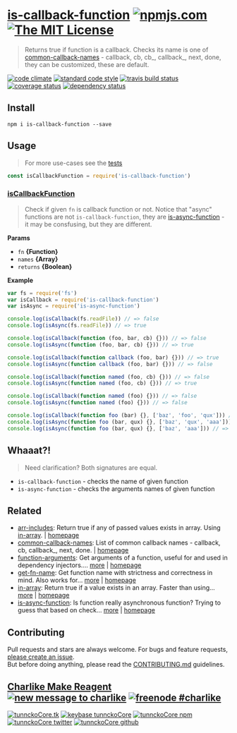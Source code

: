 # [is-callback-function][author-www-url] [![npmjs.com][npmjs-img]][npmjs-url] [![The MIT License][license-img]][license-url] 

> Returns true if function is a callback. Checks its name is one of [common-callback-names][] - callback, cb, cb_, callback_, next, done, they can be customized, these are default.

[![code climate][codeclimate-img]][codeclimate-url] [![standard code style][standard-img]][standard-url] [![travis build status][travis-img]][travis-url] [![coverage status][coveralls-img]][coveralls-url] [![dependency status][david-img]][david-url]

## Install
```
npm i is-callback-function --save
```

## Usage
> For more use-cases see the [tests](./test.js)

```js
const isCallbackFunction = require('is-callback-function')
```

### [isCallbackFunction](index.js#L52)
> Check if given `fn` is callback function or not. Notice that "async" functions are not `is-callback-function`, they are [is-async-function][] - it may be consfusing, but they are different.

**Params**

* `fn` **{Function}**    
* `names` **{Array}**    
* `returns` **{Boolean}**  

**Example**

```js
var fs = require('fs')
var isCallback = require('is-callback-function')
var isAsync = require('is-async-function')

console.log(isCallback(fs.readFile)) // => false
console.log(isAsync(fs.readFile)) // => true

console.log(isCallback(function (foo, bar, cb) {})) // => false
console.log(isAsync(function (foo, bar, cb) {})) // => true

console.log(isCallback(function callback (foo, bar) {})) // => true
console.log(isAsync(function callback (foo, bar) {})) // => false

console.log(isCallback(function named (foo, cb) {})) // => false
console.log(isAsync(function named (foo, cb) {})) // => true

console.log(isCallback(function named (foo) {})) // => false
console.log(isAsync(function named (foo) {})) // => false

console.log(isCallback(function foo (bar) {}, ['baz', 'foo', 'qux'])) // => true
console.log(isAsync(function foo (bar, qux) {}, ['baz', 'qux', 'aaa'])) // => true
console.log(isAsync(function foo (bar, qux) {}, ['baz', 'aaa'])) // => false
```

## Whaaat?!
> Need clarification? Both signatures are equal.

- `is-callback-function` - checks the name of given function
- `is-async-function` - checks the arguments names of given function

## Related
* [arr-includes](https://www.npmjs.com/package/arr-includes): Return true if any of passed values exists in array. Using [in-array][]. | [homepage](https://github.com/tunnckocore/arr-includes)
* [common-callback-names](https://www.npmjs.com/package/common-callback-names): List of common callback names - callback, cb, callback_, next, done. | [homepage](https://github.com/tunnckocore/common-callback-names)
* [function-arguments](https://www.npmjs.com/package/function-arguments): Get arguments of a function, useful for and used in dependency injectors.… [more](https://www.npmjs.com/package/function-arguments) | [homepage](https://github.com/tunnckocore/function-arguments)
* [get-fn-name](https://www.npmjs.com/package/get-fn-name): Get function name with strictness and correctness in mind. Also works for… [more](https://www.npmjs.com/package/get-fn-name) | [homepage](https://github.com/tunnckocore/get-fn-name)
* [in-array](https://www.npmjs.com/package/in-array): Return true if a value exists in an array. Faster than using… [more](https://www.npmjs.com/package/in-array) | [homepage](https://github.com/jonschlinkert/in-array)
* [is-async-function](https://www.npmjs.com/package/is-async-function): Is function really asynchronous function? Trying to guess that based on check… [more](https://www.npmjs.com/package/is-async-function) | [homepage](https://github.com/tunnckocore/is-async-function)

## Contributing
Pull requests and stars are always welcome. For bugs and feature requests, [please create an issue](https://github.com/tunnckoCore/is-callback-function/issues/new).  
But before doing anything, please read the [CONTRIBUTING.md](./CONTRIBUTING.md) guidelines.

## [Charlike Make Reagent](http://j.mp/1stW47C) [![new message to charlike][new-message-img]][new-message-url] [![freenode #charlike][freenode-img]][freenode-url]

[![tunnckoCore.tk][author-www-img]][author-www-url] [![keybase tunnckoCore][keybase-img]][keybase-url] [![tunnckoCore npm][author-npm-img]][author-npm-url] [![tunnckoCore twitter][author-twitter-img]][author-twitter-url] [![tunnckoCore github][author-github-img]][author-github-url]

[common-callback-names]: https://github.com/tunnckocore/common-callback-names
[in-array]: https://github.com/jonschlinkert/in-array
[is-async-function]: https://github.com/tunnckocore/is-async-function

[npmjs-url]: https://www.npmjs.com/package/is-callback-function
[npmjs-img]: https://img.shields.io/npm/v/is-callback-function.svg?label=is-callback-function

[license-url]: https://github.com/tunnckoCore/is-callback-function/blob/master/LICENSE
[license-img]: https://img.shields.io/badge/license-MIT-blue.svg

[codeclimate-url]: https://codeclimate.com/github/tunnckoCore/is-callback-function
[codeclimate-img]: https://img.shields.io/codeclimate/github/tunnckoCore/is-callback-function.svg

[travis-url]: https://travis-ci.org/tunnckoCore/is-callback-function
[travis-img]: https://img.shields.io/travis/tunnckoCore/is-callback-function/master.svg

[coveralls-url]: https://coveralls.io/r/tunnckoCore/is-callback-function
[coveralls-img]: https://img.shields.io/coveralls/tunnckoCore/is-callback-function.svg

[david-url]: https://david-dm.org/tunnckoCore/is-callback-function
[david-img]: https://img.shields.io/david/tunnckoCore/is-callback-function.svg

[standard-url]: https://github.com/feross/standard
[standard-img]: https://img.shields.io/badge/code%20style-standard-brightgreen.svg

[author-www-url]: http://www.tunnckocore.tk
[author-www-img]: https://img.shields.io/badge/www-tunnckocore.tk-fe7d37.svg

[keybase-url]: https://keybase.io/tunnckocore
[keybase-img]: https://img.shields.io/badge/keybase-tunnckocore-8a7967.svg

[author-npm-url]: https://www.npmjs.com/~tunnckocore
[author-npm-img]: https://img.shields.io/badge/npm-~tunnckocore-cb3837.svg

[author-twitter-url]: https://twitter.com/tunnckoCore
[author-twitter-img]: https://img.shields.io/badge/twitter-@tunnckoCore-55acee.svg

[author-github-url]: https://github.com/tunnckoCore
[author-github-img]: https://img.shields.io/badge/github-@tunnckoCore-4183c4.svg

[freenode-url]: http://webchat.freenode.net/?channels=charlike
[freenode-img]: https://img.shields.io/badge/freenode-%23charlike-5654a4.svg

[new-message-url]: https://github.com/tunnckoCore/ama
[new-message-img]: https://img.shields.io/badge/ask%20me-anything-green.svg